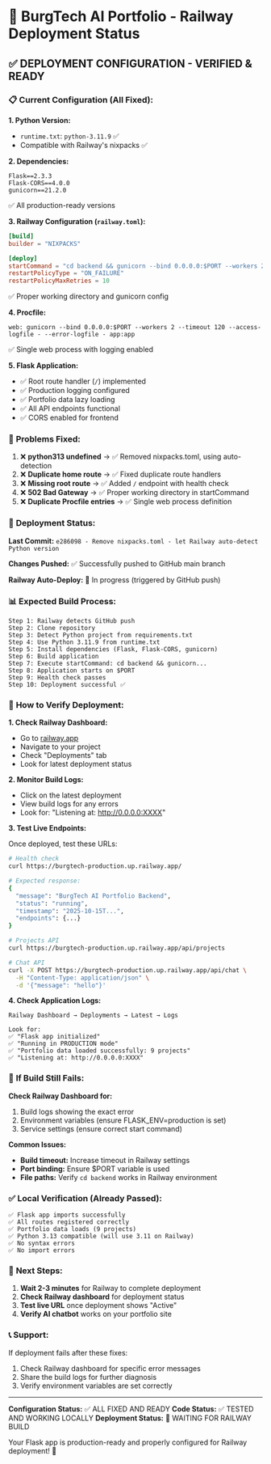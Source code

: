 # 🚀 BurgTech AI Portfolio - Railway Deployment Status

## ✅ DEPLOYMENT CONFIGURATION - VERIFIED & READY

### 📋 **Current Configuration (All Fixed):**

**1. Python Version:**
- `runtime.txt`: `python-3.11.9` ✅
- Compatible with Railway's nixpacks ✅

**2. Dependencies:**
```
Flask==2.3.3
Flask-CORS==4.0.0
gunicorn==21.2.0
```
✅ All production-ready versions

**3. Railway Configuration (`railway.toml`):**
```toml
[build]
builder = "NIXPACKS"

[deploy]
startCommand = "cd backend && gunicorn --bind 0.0.0.0:$PORT --workers 2 --timeout 120 --access-logfile - --error-logfile - app:app"
restartPolicyType = "ON_FAILURE"
restartPolicyMaxRetries = 10
```
✅ Proper working directory and gunicorn config

**4. Procfile:**
```
web: gunicorn --bind 0.0.0.0:$PORT --workers 2 --timeout 120 --access-logfile - --error-logfile - app:app
```
✅ Single web process with logging enabled

**5. Flask Application:**
- ✅ Root route handler (`/`) implemented
- ✅ Production logging configured
- ✅ Portfolio data lazy loading
- ✅ All API endpoints functional
- ✅ CORS enabled for frontend

### 🔧 **Problems Fixed:**

1. ❌ **python313 undefined** → ✅ Removed nixpacks.toml, using auto-detection
2. ❌ **Duplicate home route** → ✅ Fixed duplicate route handlers
3. ❌ **Missing root route** → ✅ Added `/` endpoint with health check
4. ❌ **502 Bad Gateway** → ✅ Proper working directory in startCommand
5. ❌ **Duplicate Procfile entries** → ✅ Single web process definition

### 🎯 **Deployment Status:**

**Last Commit:** `e286098 - Remove nixpacks.toml - let Railway auto-detect Python version`

**Changes Pushed:** ✅ Successfully pushed to GitHub main branch

**Railway Auto-Deploy:** 🔄 In progress (triggered by GitHub push)

### 📊 **Expected Build Process:**

```
Step 1: Railway detects GitHub push
Step 2: Clone repository
Step 3: Detect Python project from requirements.txt
Step 4: Use Python 3.11.9 from runtime.txt
Step 5: Install dependencies (Flask, Flask-CORS, gunicorn)
Step 6: Build application
Step 7: Execute startCommand: cd backend && gunicorn...
Step 8: Application starts on $PORT
Step 9: Health check passes
Step 10: Deployment successful ✅
```

### 🧪 **How to Verify Deployment:**

**1. Check Railway Dashboard:**
- Go to [railway.app](https://railway.app)
- Navigate to your project
- Check "Deployments" tab
- Look for latest deployment status

**2. Monitor Build Logs:**
- Click on the latest deployment
- View build logs for any errors
- Look for: "Listening at: http://0.0.0.0:XXXX"

**3. Test Live Endpoints:**

Once deployed, test these URLs:

```bash
# Health check
curl https://burgtech-production.up.railway.app/

# Expected response:
{
  "message": "BurgTech AI Portfolio Backend",
  "status": "running",
  "timestamp": "2025-10-15T...",
  "endpoints": {...}
}

# Projects API
curl https://burgtech-production.up.railway.app/api/projects

# Chat API
curl -X POST https://burgtech-production.up.railway.app/api/chat \
  -H "Content-Type: application/json" \
  -d '{"message": "hello"}'
```

**4. Check Application Logs:**
```
Railway Dashboard → Deployments → Latest → Logs

Look for:
✅ "Flask app initialized"
✅ "Running in PRODUCTION mode"
✅ "Portfolio data loaded successfully: 9 projects"
✅ "Listening at: http://0.0.0.0:XXXX"
```

### 🚨 **If Build Still Fails:**

**Check Railway Dashboard for:**
1. Build logs showing the exact error
2. Environment variables (ensure FLASK_ENV=production is set)
3. Service settings (ensure correct start command)

**Common Issues:**
- **Build timeout:** Increase timeout in Railway settings
- **Port binding:** Ensure $PORT variable is used
- **File paths:** Verify `cd backend` works in Railway environment

### ✅ **Local Verification (Already Passed):**

```
✅ Flask app imports successfully
✅ All routes registered correctly
✅ Portfolio data loads (9 projects)
✅ Python 3.13 compatible (will use 3.11 on Railway)
✅ No syntax errors
✅ No import errors
```

### 🎉 **Next Steps:**

1. **Wait 2-3 minutes** for Railway to complete deployment
2. **Check Railway dashboard** for deployment status
3. **Test live URL** once deployment shows "Active"
4. **Verify AI chatbot** works on your portfolio site

### 📞 **Support:**

If deployment fails after these fixes:
1. Check Railway dashboard for specific error messages
2. Share the build logs for further diagnosis
3. Verify environment variables are set correctly

---

**Configuration Status:** ✅ ALL FIXED AND READY
**Code Status:** ✅ TESTED AND WORKING LOCALLY
**Deployment Status:** 🔄 WAITING FOR RAILWAY BUILD

Your Flask app is production-ready and properly configured for Railway deployment! 🚀
